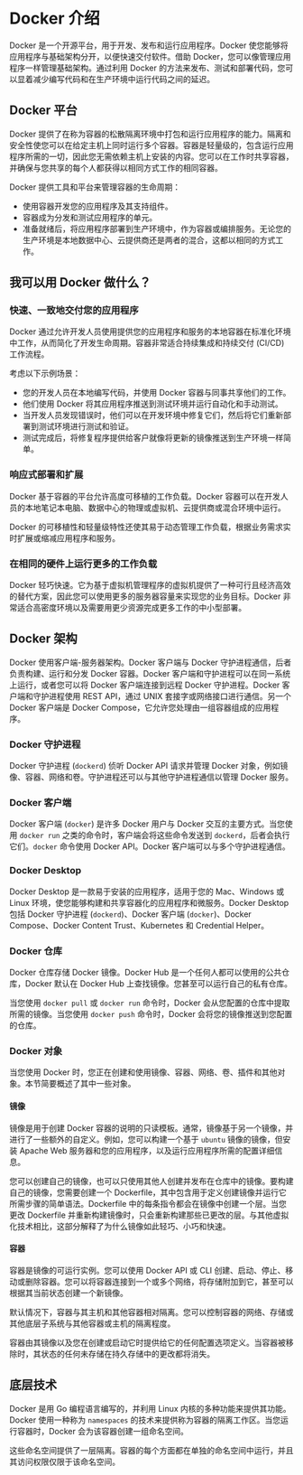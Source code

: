 # Docker 介绍

Docker 是一个开源平台，用于开发、发布和运行应用程序。Docker 使您能够将应用程序与基础架构分开，以便快速交付软件。借助 Docker，您可以像管理应用程序一样管理基础架构。通过利用 Docker 的方法来发布、测试和部署代码，您可以显着减少编写代码和在生产环境中运行代码之间的延迟。

## Docker 平台

Docker 提供了在称为容器的松散隔离环境中打包和运行应用程序的能力。隔离和安全性使您可以在给定主机上同时运行多个容器。容器是轻量级的，包含运行应用程序所需的一切，因此您无需依赖主机上安装的内容。您可以在工作时共享容器，并确保与您共享的每个人都获得以相同方式工作的相同容器。

Docker 提供工具和平台来管理容器的生命周期：

*   使用容器开发您的应用程序及其支持组件。
*   容器成为分发和测试应用程序的单元。
*   准备就绪后，将应用程序部署到生产环境中，作为容器或编排服务。无论您的生产环境是本地数据中心、云提供商还是两者的混合，这都以相同的方式工作。

## 我可以用 Docker 做什么？

### 快速、一致地交付您的应用程序

Docker 通过允许开发人员使用提供您的应用程序和服务的本地容器在标准化环境中工作，从而简化了开发生命周期。容器非常适合持续集成和持续交付 (CI/CD) 工作流程。

考虑以下示例场景：

*   您的开发人员在本地编写代码，并使用 Docker 容器与同事共享他们的工作。
*   他们使用 Docker 将其应用程序推送到测试环境并运行自动化和手动测试。
*   当开发人员发现错误时，他们可以在开发环境中修复它们，然后将它们重新部署到测试环境进行测试和验证。
*   测试完成后，将修复程序提供给客户就像将更新的镜像推送到生产环境一样简单。

### 响应式部署和扩展

Docker 基于容器的平台允许高度可移植的工作负载。Docker 容器可以在开发人员的本地笔记本电脑、数据中心的物理或虚拟机、云提供商或混合环境中运行。

Docker 的可移植性和轻量级特性还使其易于动态管理工作负载，根据业务需求实时扩展或缩减应用程序和服务。

### 在相同的硬件上运行更多的工作负载

Docker 轻巧快速。它为基于虚拟机管理程序的虚拟机提供了一种可行且经济高效的替代方案，因此您可以使用更多的服务器容量来实现您的业务目标。Docker 非常适合高密度环境以及需要用更少资源完成更多工作的中小型部署。

## Docker 架构

Docker 使用客户端-服务器架构。Docker 客户端与 Docker 守护进程通信，后者负责构建、运行和分发 Docker 容器。Docker 客户端和守护进程可以在同一系统上运行，或者您可以将 Docker 客户端连接到远程 Docker 守护进程。Docker 客户端和守护进程使用 REST API，通过 UNIX 套接字或网络接口进行通信。另一个 Docker 客户端是 Docker Compose，它允许您处理由一组容器组成的应用程序。

### Docker 守护进程

Docker 守护进程 (`dockerd`) 侦听 Docker API 请求并管理 Docker 对象，例如镜像、容器、网络和卷。守护进程还可以与其他守护进程通信以管理 Docker 服务。

### Docker 客户端

Docker 客户端 (`docker`) 是许多 Docker 用户与 Docker 交互的主要方式。当您使用 `docker run` 之类的命令时，客户端会将这些命令发送到 `dockerd`，后者会执行它们。`docker` 命令使用 Docker API。Docker 客户端可以与多个守护进程通信。

### Docker Desktop

Docker Desktop 是一款易于安装的应用程序，适用于您的 Mac、Windows 或 Linux 环境，使您能够构建和共享容器化的应用程序和微服务。Docker Desktop 包括 Docker 守护进程 (`dockerd`)、Docker 客户端 (`docker`)、Docker Compose、Docker Content Trust、Kubernetes 和 Credential Helper。

### Docker 仓库

Docker 仓库存储 Docker 镜像。Docker Hub 是一个任何人都可以使用的公共仓库，Docker 默认在 Docker Hub 上查找镜像。您甚至可以运行自己的私有仓库。

当您使用 `docker pull` 或 `docker run` 命令时，Docker 会从您配置的仓库中提取所需的镜像。当您使用 `docker push` 命令时，Docker 会将您的镜像推送到您配置的仓库。

### Docker 对象

当您使用 Docker 时，您正在创建和使用镜像、容器、网络、卷、插件和其他对象。本节简要概述了其中一些对象。

#### 镜像

镜像是用于创建 Docker 容器的说明的只读模板。通常，镜像基于另一个镜像，并进行了一些额外的自定义。例如，您可以构建一个基于 `ubuntu` 镜像的镜像，但安装 Apache Web 服务器和您的应用程序，以及运行应用程序所需的配置详细信息。

您可以创建自己的镜像，也可以只使用其他人创建并发布在仓库中的镜像。要构建自己的镜像，您需要创建一个 Dockerfile，其中包含用于定义创建镜像并运行它所需步骤的简单语法。Dockerfile 中的每条指令都会在镜像中创建一个层。当您更改 Dockerfile 并重新构建镜像时，只会重新构建那些已更改的层。与其他虚拟化技术相比，这部分解释了为什么镜像如此轻巧、小巧和快速。

#### 容器

容器是镜像的可运行实例。您可以使用 Docker API 或 CLI 创建、启动、停止、移动或删除容器。您可以将容器连接到一个或多个网络，将存储附加到它，甚至可以根据其当前状态创建一个新镜像。

默认情况下，容器与其主机和其他容器相对隔离。您可以控制容器的网络、存储或其他底层子系统与其他容器或主机的隔离程度。

容器由其镜像以及您在创建或启动它时提供给它的任何配置选项定义。当容器被移除时，其状态的任何未存储在持久存储中的更改都将消失。

## 底层技术

Docker 是用 Go 编程语言编写的，并利用 Linux 内核的多种功能来提供其功能。Docker 使用一种称为 `namespaces` 的技术来提供称为容器的隔离工作区。当您运行容器时，Docker 会为该容器创建一组命名空间。

这些命名空间提供了一层隔离。容器的每个方面都在单独的命名空间中运行，并且其访问权限仅限于该命名空间。
